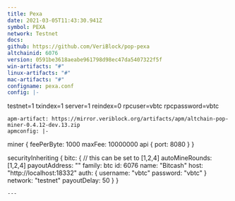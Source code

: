 ```yaml
---
title: Pexa
date: 2021-03-05T11:43:30.941Z
symbol: PEXA
network: Testnet
docs: 
github: https://github.com/VeriBlock/pop-pexa
altchainid: 6076
version: 0591be3618aeabe961798d98ec47da5407322f5f
win-artifacts: "#"
linux-artifacts: "#"
mac-artifacts: "#"
configname: pexa.conf
config: |-
  ```
  testnet=1
  txindex=1
  server=1
  reindex=0
  rpcuser=vbtc
  rpcpassword=vbtc
  ```
apm-artifact: https://mirror.veriblock.org/artifacts/apm/altchain-pop-miner-0.4.12-dev.13.zip
apmconfig: |-
  ```
  miner {
    feePerByte: 1000
    maxFee: 10000000
    api {
      port: 8080
    }
  }

  securityInheriting {
    bitc: {
      // this can be set to [1,2,4]
      autoMineRounds: [1,2,4]
      payoutAddress: "<EXECUTE getnewaddress AND PASTE IT HERE>"
      family: btc
      id: 6076
      name: "Bitcash"
      host: "http://localhost:18332"
      auth: {
          username: "vbtc"
          password: "vbtc"
      }
      network: "testnet"
      payoutDelay: 50
    }
  }
  ```
---
```

